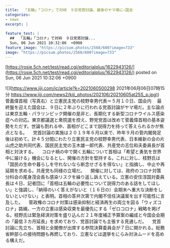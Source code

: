 ```yaml
---
title:  「五輪」「コロナ」で対峙　９日党首討論、最後のヤマ場に—国会  
categories:
- news
excerpt: |
  
feature_text: |
  ##  「五輪」「コロナ」で対峙　９日党首討論...
  Sun, 06 Jun 2021 10:32:06  +0900
feature_image: "https://picsum.photos/2560/600?image=733"
image: "https://picsum.photos/2560/600?image=733"
---
```


[https://rosie.5ch.net/test/read.cgi/editorialplus/1622943126/](https://rosie.5ch.net/test/read.cgi/editorialplus/1622943126/)
posted on Sun, 06 Jun 2021 10:32:06  +0900

<!--more-->

![](https://www.jiji.com/jc/article?k=2021060500298 2021年06月06日07時15分 [https://www.jiji.com/news2/kiji_photos/202106/20210605at25S_p.jpg)](https://www.jiji.com/news2/kiji_photos/202106/20210605at25S_p.jpg)) 菅義偉首相（写真右）と立憲民主党の枝野幸男代表＝５月１０日、国会内 　最終盤を迎えた国会は、９日に２年ぶりに行われる党首討論がヤマ場だ。主な論点は東京五輪・パラリンピック開催の是非と、長期化する新型コロナウイルス感染症への対応。東京都議選と衆院選を控え、野党党首は改めて菅義偉首相の基本姿勢をただす。世論も割れる中、首相がどこまで説得力を持って答えられるかが焦点となる。 　党首討論の実施は２０１９年６月以来で、昨年９月の菅内閣発足後は初めて。計４５分間にわたり立憲民主党の枝野幸男代表、日本維新の会の片山虎之助共同代表、国民民主党の玉木雄一郎代表、共産党の志位和夫委員長が首相と対決する。 　コロナ禍の中で開く五輪について首相は「希望と勇気を世界中に届ける」機会になるとし、開催の方針を堅持する。これに対し、枝野氏は「国民の生命や暮らしを守れないなら断念せざるを得ない」と指摘し、中止や再延期を求める。共産党も同様の立場だ。 　開催に対しては、政府のコロナ対策分科会の尾身茂会長も感染リスクを繰り返し訴えている。立憲の安住淳国対委員長は４日、記者団に「首相は五輪の必要性について説得力のある話をしてほしい」と強調し、「納得のいく答えがないと（１６日の）会期末へ重大な決断をしないといけない」と表明。首相の答弁次第で内閣不信任決議案を出す可能性に言及した。 　菅政権のコロナ対策は感染抑制と経済再生の両立を図る「ウィズコロナ」路線。一方の立憲は感染収束を最優先にする「ゼロコロナ」戦略を掲げる。枝野氏は緊急経済対策を盛り込んだ２１年度補正予算案の編成と今国会会期の「最低３カ月延長」を求めており、党首討論でも主張する見通しだ。 　党首討論に先立ち、首相と全閣僚が出席する参院決算委員会が７日に開かれる。総務省幹部らの接待問題も再燃しており、立憲などは選挙をにらみ対決ムードを高める構えだ。
